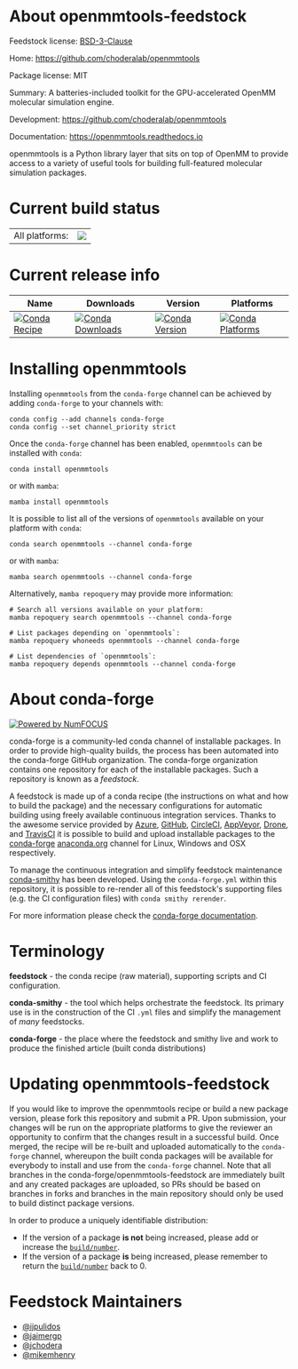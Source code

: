 About openmmtools-feedstock
===========================

Feedstock license: [BSD-3-Clause](https://github.com/conda-forge/openmmtools-feedstock/blob/main/LICENSE.txt)

Home: https://github.com/choderalab/openmmtools

Package license: MIT

Summary: A batteries-included toolkit for the GPU-accelerated OpenMM molecular simulation engine.

Development: https://github.com/choderalab/openmmtools

Documentation: https://openmmtools.readthedocs.io

openmmtools is a Python library layer that sits on top of OpenMM to provide access
to a variety of useful tools for building full-featured molecular simulation packages.


Current build status
====================


<table><tr><td>All platforms:</td>
    <td>
      <a href="https://dev.azure.com/conda-forge/feedstock-builds/_build/latest?definitionId=11705&branchName=main">
        <img src="https://dev.azure.com/conda-forge/feedstock-builds/_apis/build/status/openmmtools-feedstock?branchName=main">
      </a>
    </td>
  </tr>
</table>

Current release info
====================

| Name | Downloads | Version | Platforms |
| --- | --- | --- | --- |
| [![Conda Recipe](https://img.shields.io/badge/recipe-openmmtools-green.svg)](https://anaconda.org/conda-forge/openmmtools) | [![Conda Downloads](https://img.shields.io/conda/dn/conda-forge/openmmtools.svg)](https://anaconda.org/conda-forge/openmmtools) | [![Conda Version](https://img.shields.io/conda/vn/conda-forge/openmmtools.svg)](https://anaconda.org/conda-forge/openmmtools) | [![Conda Platforms](https://img.shields.io/conda/pn/conda-forge/openmmtools.svg)](https://anaconda.org/conda-forge/openmmtools) |

Installing openmmtools
======================

Installing `openmmtools` from the `conda-forge` channel can be achieved by adding `conda-forge` to your channels with:

```
conda config --add channels conda-forge
conda config --set channel_priority strict
```

Once the `conda-forge` channel has been enabled, `openmmtools` can be installed with `conda`:

```
conda install openmmtools
```

or with `mamba`:

```
mamba install openmmtools
```

It is possible to list all of the versions of `openmmtools` available on your platform with `conda`:

```
conda search openmmtools --channel conda-forge
```

or with `mamba`:

```
mamba search openmmtools --channel conda-forge
```

Alternatively, `mamba repoquery` may provide more information:

```
# Search all versions available on your platform:
mamba repoquery search openmmtools --channel conda-forge

# List packages depending on `openmmtools`:
mamba repoquery whoneeds openmmtools --channel conda-forge

# List dependencies of `openmmtools`:
mamba repoquery depends openmmtools --channel conda-forge
```


About conda-forge
=================

[![Powered by
NumFOCUS](https://img.shields.io/badge/powered%20by-NumFOCUS-orange.svg?style=flat&colorA=E1523D&colorB=007D8A)](https://numfocus.org)

conda-forge is a community-led conda channel of installable packages.
In order to provide high-quality builds, the process has been automated into the
conda-forge GitHub organization. The conda-forge organization contains one repository
for each of the installable packages. Such a repository is known as a *feedstock*.

A feedstock is made up of a conda recipe (the instructions on what and how to build
the package) and the necessary configurations for automatic building using freely
available continuous integration services. Thanks to the awesome service provided by
[Azure](https://azure.microsoft.com/en-us/services/devops/), [GitHub](https://github.com/),
[CircleCI](https://circleci.com/), [AppVeyor](https://www.appveyor.com/),
[Drone](https://cloud.drone.io/welcome), and [TravisCI](https://travis-ci.com/)
it is possible to build and upload installable packages to the
[conda-forge](https://anaconda.org/conda-forge) [anaconda.org](https://anaconda.org/)
channel for Linux, Windows and OSX respectively.

To manage the continuous integration and simplify feedstock maintenance
[conda-smithy](https://github.com/conda-forge/conda-smithy) has been developed.
Using the ``conda-forge.yml`` within this repository, it is possible to re-render all of
this feedstock's supporting files (e.g. the CI configuration files) with ``conda smithy rerender``.

For more information please check the [conda-forge documentation](https://conda-forge.org/docs/).

Terminology
===========

**feedstock** - the conda recipe (raw material), supporting scripts and CI configuration.

**conda-smithy** - the tool which helps orchestrate the feedstock.
                   Its primary use is in the construction of the CI ``.yml`` files
                   and simplify the management of *many* feedstocks.

**conda-forge** - the place where the feedstock and smithy live and work to
                  produce the finished article (built conda distributions)


Updating openmmtools-feedstock
==============================

If you would like to improve the openmmtools recipe or build a new
package version, please fork this repository and submit a PR. Upon submission,
your changes will be run on the appropriate platforms to give the reviewer an
opportunity to confirm that the changes result in a successful build. Once
merged, the recipe will be re-built and uploaded automatically to the
`conda-forge` channel, whereupon the built conda packages will be available for
everybody to install and use from the `conda-forge` channel.
Note that all branches in the conda-forge/openmmtools-feedstock are
immediately built and any created packages are uploaded, so PRs should be based
on branches in forks and branches in the main repository should only be used to
build distinct package versions.

In order to produce a uniquely identifiable distribution:
 * If the version of a package **is not** being increased, please add or increase
   the [``build/number``](https://docs.conda.io/projects/conda-build/en/latest/resources/define-metadata.html#build-number-and-string).
 * If the version of a package **is** being increased, please remember to return
   the [``build/number``](https://docs.conda.io/projects/conda-build/en/latest/resources/define-metadata.html#build-number-and-string)
   back to 0.

Feedstock Maintainers
=====================

* [@ijpulidos](https://github.com/ijpulidos/)
* [@jaimergp](https://github.com/jaimergp/)
* [@jchodera](https://github.com/jchodera/)
* [@mikemhenry](https://github.com/mikemhenry/)

